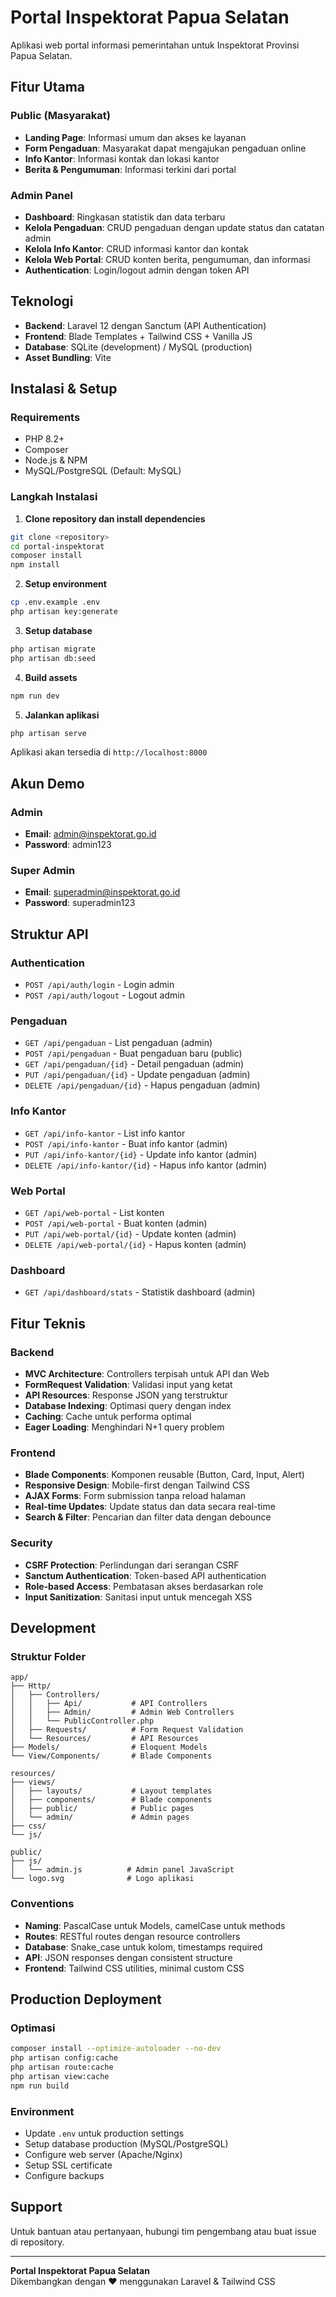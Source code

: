 # Portal Inspektorat Papua Selatan

Aplikasi web portal informasi pemerintahan untuk Inspektorat Provinsi Papua Selatan.

## Fitur Utama

### Public (Masyarakat)
- **Landing Page**: Informasi umum dan akses ke layanan
- **Form Pengaduan**: Masyarakat dapat mengajukan pengaduan online
- **Info Kantor**: Informasi kontak dan lokasi kantor
- **Berita & Pengumuman**: Informasi terkini dari portal

### Admin Panel
- **Dashboard**: Ringkasan statistik dan data terbaru
- **Kelola Pengaduan**: CRUD pengaduan dengan update status dan catatan admin
- **Kelola Info Kantor**: CRUD informasi kantor dan kontak
- **Kelola Web Portal**: CRUD konten berita, pengumuman, dan informasi
- **Authentication**: Login/logout admin dengan token API

## Teknologi

- **Backend**: Laravel 12 dengan Sanctum (API Authentication)
- **Frontend**: Blade Templates + Tailwind CSS + Vanilla JS
- **Database**: SQLite (development) / MySQL (production)
- **Asset Bundling**: Vite

## Instalasi & Setup

### Requirements
- PHP 8.2+
- Composer
- Node.js & NPM
- MySQL/PostgreSQL (Default: MySQL)

### Langkah Instalasi

1. **Clone repository dan install dependencies**
```bash
git clone <repository>
cd portal-inspektorat
composer install
npm install
```

2. **Setup environment**
```bash
cp .env.example .env
php artisan key:generate
```

3. **Setup database**
```bash
php artisan migrate
php artisan db:seed
```

4. **Build assets**
```bash
npm run dev
```

5. **Jalankan aplikasi**
```bash
php artisan serve
```

Aplikasi akan tersedia di `http://localhost:8000`

## Akun Demo

### Admin
- **Email**: admin@inspektorat.go.id
- **Password**: admin123

### Super Admin
- **Email**: superadmin@inspektorat.go.id
- **Password**: superadmin123

## Struktur API

### Authentication
- `POST /api/auth/login` - Login admin
- `POST /api/auth/logout` - Logout admin

### Pengaduan
- `GET /api/pengaduan` - List pengaduan (admin)
- `POST /api/pengaduan` - Buat pengaduan baru (public)
- `GET /api/pengaduan/{id}` - Detail pengaduan (admin)
- `PUT /api/pengaduan/{id}` - Update pengaduan (admin)
- `DELETE /api/pengaduan/{id}` - Hapus pengaduan (admin)

### Info Kantor
- `GET /api/info-kantor` - List info kantor
- `POST /api/info-kantor` - Buat info kantor (admin)
- `PUT /api/info-kantor/{id}` - Update info kantor (admin)
- `DELETE /api/info-kantor/{id}` - Hapus info kantor (admin)

### Web Portal
- `GET /api/web-portal` - List konten
- `POST /api/web-portal` - Buat konten (admin)
- `PUT /api/web-portal/{id}` - Update konten (admin)
- `DELETE /api/web-portal/{id}` - Hapus konten (admin)

### Dashboard
- `GET /api/dashboard/stats` - Statistik dashboard (admin)

## Fitur Teknis

### Backend
- **MVC Architecture**: Controllers terpisah untuk API dan Web
- **FormRequest Validation**: Validasi input yang ketat
- **API Resources**: Response JSON yang terstruktur
- **Database Indexing**: Optimasi query dengan index
- **Caching**: Cache untuk performa optimal
- **Eager Loading**: Menghindari N+1 query problem

### Frontend
- **Blade Components**: Komponen reusable (Button, Card, Input, Alert)
- **Responsive Design**: Mobile-first dengan Tailwind CSS
- **AJAX Forms**: Form submission tanpa reload halaman
- **Real-time Updates**: Update status dan data secara real-time
- **Search & Filter**: Pencarian dan filter data dengan debounce

### Security
- **CSRF Protection**: Perlindungan dari serangan CSRF
- **Sanctum Authentication**: Token-based API authentication
- **Role-based Access**: Pembatasan akses berdasarkan role
- **Input Sanitization**: Sanitasi input untuk mencegah XSS

## Development

### Struktur Folder

```
app/
├── Http/
│   ├── Controllers/
│   │   ├── Api/           # API Controllers
│   │   ├── Admin/         # Admin Web Controllers
│   │   └── PublicController.php
│   ├── Requests/          # Form Request Validation
│   └── Resources/         # API Resources
├── Models/                # Eloquent Models
└── View/Components/       # Blade Components

resources/
├── views/
│   ├── layouts/           # Layout templates
│   ├── components/        # Blade components
│   ├── public/            # Public pages
│   └── admin/             # Admin pages
├── css/
└── js/

public/
├── js/
│   └── admin.js          # Admin panel JavaScript
└── logo.svg              # Logo aplikasi
```

### Conventions

- **Naming**: PascalCase untuk Models, camelCase untuk methods
- **Routes**: RESTful routes dengan resource controllers
- **Database**: Snake_case untuk kolom, timestamps required
- **API**: JSON responses dengan consistent structure
- **Frontend**: Tailwind CSS utilities, minimal custom CSS

## Production Deployment

### Optimasi
```bash
composer install --optimize-autoloader --no-dev
php artisan config:cache
php artisan route:cache
php artisan view:cache
npm run build
```

### Environment
- Update `.env` untuk production settings
- Setup database production (MySQL/PostgreSQL)
- Configure web server (Apache/Nginx)
- Setup SSL certificate
- Configure backups

## Support

Untuk bantuan atau pertanyaan, hubungi tim pengembang atau buat issue di repository.

---

**Portal Inspektorat Papua Selatan**  
Dikembangkan dengan ❤️ menggunakan Laravel & Tailwind CSS
